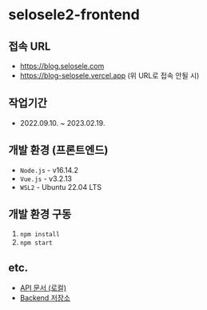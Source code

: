 # selosele2-frontend

## 접속 URL

- https://blog.selosele.com
- https://blog-selosele.vercel.app (위 URL로 접속 안될 시)

## 작업기간

- 2022.09.10. ~ 2023.02.19.

## 개발 환경 (프론트엔드)

- `Node.js` - v16.14.2
- `Vue.js` - v3.2.13
- `WSL2` - Ubuntu 22.04 LTS

## 개발 환경 구동

1. `npm install`
2. `npm start`

## etc.

- [API 문서 (로컬)](http://localhost:3000/api-docs)
- [Backend 저장소](https://github.com/selosele/selosele2-backend)
